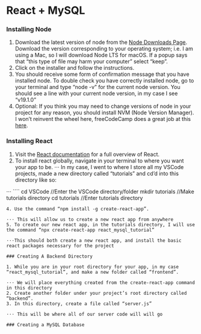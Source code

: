 # React + MySQL

### Installing Node

1. Download the latest version of node from the [Node Downloads Page](https://nodejs.org/en/download). Download the version corresponding to your operating system; i.e. I am using a Mac, so I will download Node LTS for macOS. If a popup says that “this type of file may harm your computer” select “keep”.
2. Click on the installer and follow the instructions.
3. You should receive some form of confirmation message that you have installed node. To double check you have correctly installed node, go to your terminal and type “node -v” for the current node version. You should see a line with your current node version, in my case I see “v19.1.0”
4. Optional: If you think you may need to change versions of node in your project for any reason, you should install NVM (Node Version Manager). I won’t reinvent the wheel here, freeCodeCamp does a great job at this [here](https://www.freecodecamp.org/news/node-version-manager-nvm-install-guide/). 

### Installing React

1. Visit the [React documentation](https://react.dev/) for a full overview of React.
2. To install react globally, navigate in your terminal to where you want your app to be.
⋅⋅⋅ In my case, I went to where I store all my VSCode projects, made a new directory called “tutorials” and cd’d into this directory like so:

⋅⋅⋅ ````
    cd VSCode //Enter the VSCode directory/folder
    mkdir tutorials //Make tutorials directory
    cd tutorials //Enter tutorials directory
   ```
4. Use the command “npm install -g create-react-app”.

⋅⋅⋅ This will allow us to create a new react app from anywhere
5. To create our new react app, in the tutorials directory, I will use the command “npx create-react-app react_mysql_tutorial”

⋅⋅⋅This should both create a new react app, and install the basic react packages necessary for the project

### Creating A Backend Directory

1. While you are in your root directory for your app, in my case “react_mysql_tutorial”, and make a new folder called “frontend”.

⋅⋅⋅ We will place everything created from the create-react-app command in this directory
2. Create another folder under your project’s root directory called “backend”. 
3. In this directory, create a file called “server.js”

⋅⋅⋅ This will be where all of our server code will will go

### Creating a MySQL Database




